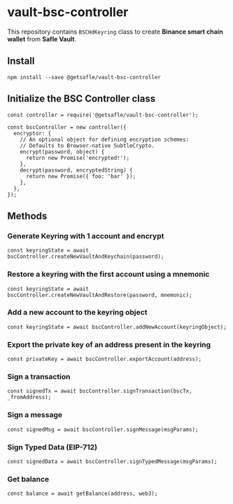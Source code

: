 # vault-bsc-controller

This repository contains `BSCHdKeyring` class to create **Binance smart chain wallet** from **Safle Vault**.

## Install

`npm install --save @getsafle/vault-bsc-controller`

## Initialize the BSC Controller class

```
const controller = require('@getsafle/vault-bsc-controller');

const bscController = new controller({
  encryptor: {
    // An optional object for defining encryption schemes:
    // Defaults to Browser-native SubtleCrypto.
    encrypt(password, object) {
      return new Promise('encrypted!');
    },
    decrypt(password, encryptedString) {
      return new Promise({ foo: 'bar' });
    },
  },
});
```

## Methods

### Generate Keyring with 1 account and encrypt

```
const keyringState = await bscController.createNewVaultAndKeychain(password);
```

### Restore a keyring with the first account using a mnemonic

```
const keyringState = await bscController.createNewVaultAndRestore(password, mnemonic);
```

### Add a new account to the keyring object

```
const keyringState = await bscController.addNewAccount(keyringObject);
```

### Export the private key of an address present in the keyring

```
const privateKey = await bscController.exportAccount(address);
```

### Sign a transaction

```
const signedTx = await bscController.signTransaction(bscTx, _fromAddress);
```

### Sign a message

```
const signedMsg = await bscController.signMessage(msgParams);
```

### Sign Typed Data (EIP-712)

```
const signedData = await bscController.signTypedMessage(msgParams);
```

### Get balance

```
const balance = await getBalance(address, web3);
```
